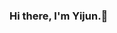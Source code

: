 ### Hi there, I'm Yijun.👋

<!--
**yijunyang/yijunyang** is a ✨ _special_ ✨ repository because its `README.md` (this file) appears on your GitHub profile.

Here are some ideas to get you started:

- 🌱 Currently a 2nd year Master's Candidate at Yale School of Public Health - Biostatistics
- 🍱 Bachelor's degree in Food Science, from China Agricultural University
- 💬 Connect me on [Linkedin](https://www.linkedin.com/in/yijun-yang-data-food-health/)
- 😄 Pronouns: She/They
-->
